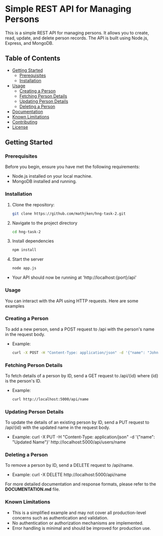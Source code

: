 # Simple REST API for Managing Persons

This is a simple REST API for managing persons. It allows you to create, read, update, and delete person records. The API is built using Node.js, Express, and MongoDB.

## Table of Contents

- [Getting Started](#getting-started)
  - [Prerequisites](#prerequisites)
  - [Installation](#installation)
- [Usage](#usage)
  - [Creating a Person](#creating-a-person)
  - [Fetching Person Details](#fetching-person-details)
  - [Updating Person Details](#updating-person-details)
  - [Deleting a Person](#deleting-a-person)
- [Documentation](DOCUMENTATION.md)
- [Known Limitations](#known-limitations)
- [Contributing](#contributing)
- [License](#license)

## Getting Started

### Prerequisites

Before you begin, ensure you have met the following requirements:

- Node.js installed on your local machine.
- MongoDB installed and running.

### Installation

1. Clone the repository:

   ```bash
   git clone https://github.com/mathjken/hng-task-2.git

2. Navigate to the project directory
    ```bash
    cd hng-task-2

3. Install dependencies
    ```bash
    npm install

4. Start the server
    ```bash
    node app.js

- Your API should now be running at 'http://localhost:{port}/api'

### Usage
You can interact with the API using HTTP requests. Here are some examples

### Creating a Person
To add a new person, send a POST request to /api with the person's name in the request body.
- Example:
    ```bash
    curl -X POST -H "Content-Type: application/json" -d '{"name": "John Doe"}' http://localhost:5000/api 

### Fetching Person Details
To fetch details of a person by ID, send a GET request to /api/{id} where {id} is the person's ID.
- Example:
    ```bash
    curl http://localhost:5000/api/name

### Updating Person Details
To update the details of an existing person by ID, send a PUT request to /api/{id} with the updated name in the request body.
- Example:
curl -X PUT -H "Content-Type: application/json" -d '{"name": "Updated Name"}' http://localhost:5000/api/users/name

### Deleting a Person
To remove a person by ID, send a DELETE request to /api/name.
- Example:
curl -X DELETE http://localhost:5000/api/name

For more detailed documentation and response formats, please refer to the **DOCUMENTATION.md** file.

### Known Limitations
* This is a simplified example and may not cover all production-level concerns such as authentication and validation.
* No authentication or authorization mechanisms are implemented.
* Error handling is minimal and should be improved for production use.